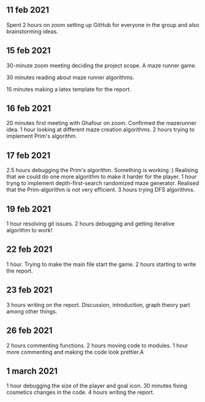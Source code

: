 ## 11 feb 2021
Spent 2 hours on zoom setting up GitHub for everyone in the group and also brainstorming ideas.


## 15 feb 2021
30-minute zoom meeting deciding the project scope. A maze runner game.

30 minutes reading about maze runner algorithms.

15 minutes making a latex template for the report.


## 16 feb 2021
20 minutes first meeting with Ghafour on zoom. Confirmed the mazerunner idea.
1 hour looking at different maze creation algorithms.
2 hours trying to implement Prim's algorithm.

## 17 feb 2021
2.5 hours debugging the Prim's algorithm. Something is working :) Realising that we could do one more algorithm to make it harder for the player. 
1 hour tryng to implement depth-first-search randomized maze generator. Realised that the Prim-algorithm is not very efficient. 
3 hours trying DFS algorithms.  

## 19 feb 2021
1 hour resolving git issues. 
2 hours debugging and getting iterative algorithm to work! 

## 22 feb 2021
1 hour. Trying to make the main file start the game. 
2 hours starting to write the report. 

## 23 feb 2021
3 hours writing on the report. Discussion, introduction, graph theory part among other things.


## 26 feb 2021
2 hours commenting functions.
2 hours moving code to modules.
1 hour more commenting and making the code look prettier.A

## 1 march 2021
1 hour debugging the size of the player and goal icon.
30 minutes fixing cosmetics changes in the code.
4 hours writing the report.